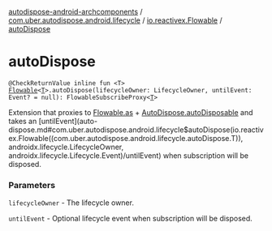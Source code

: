 [autodispose-android-archcomponents](../../index.md) / [com.uber.autodispose.android.lifecycle](../index.md) / [io.reactivex.Flowable](index.md) / [autoDispose](./auto-dispose.md)

# autoDispose

`@CheckReturnValue inline fun <T> `[`Flowable`](http://reactivex.io/RxJava/2.x/javadoc/io/reactivex/Flowable.html)`<`[`T`](auto-dispose.md#T)`>.autoDispose(lifecycleOwner: LifecycleOwner, untilEvent: Event? = null): FlowableSubscribeProxy<`[`T`](auto-dispose.md#T)`>`

Extension that proxies to [Flowable.as](http://reactivex.io/RxJava/2.x/javadoc/io/reactivex/Flowable.html) + [AutoDispose.autoDisposable](#) and takes an [untilEvent](auto-dispose.md#com.uber.autodispose.android.lifecycle$autoDispose(io.reactivex.Flowable((com.uber.autodispose.android.lifecycle.autoDispose.T)), androidx.lifecycle.LifecycleOwner, androidx.lifecycle.Lifecycle.Event)/untilEvent) when
subscription will be disposed.

### Parameters

`lifecycleOwner` - The lifecycle owner.

`untilEvent` - Optional lifecycle event when subscription will be disposed.